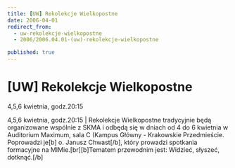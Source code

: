 ```yaml
---
title: [UW] Rekolekcje Wielkopostne
date: 2006-04-01
redirect_from: 
  - uw-rekolekcje-wielkopostne
  - 2006/2006.04.01-(uw)-rekolekcje-wielkopostne

published: true
---
```




# [UW] Rekolekcje Wielkopostne

<time>4,5,6 kwietnia, godz.20:15</time>

4,5,6 kwietnia, godz.20:15 | Rekolekcje Wielkopostne tradycyjnie będą organizowane wspólnie z  SKMA i odbędą się w dniach od 4 do 6 kwietnia w Auditorium Maximum, sala C (Kampus Główny - Krakowskie Przedmieście. Poprowadzi je[b] o. Janusz Chwast[/b], który prowadzi spotkania formacyjne na MIMie.[br][b]Tematem przewodnim jest: Widzieć, słyszeć, dotknąć.[/b]

<!--CONTENT FROM OLD SERVER (jos before 2013): 4,5,6 kwietnia, godz.20:15 | Rekolekcje Wielkopostne tradycyjnie będą organizowane wspólnie z  SKMA i odbędą się w dniach od 4 do 6 kwietnia w Auditorium Maximum, sala C (Kampus Główny - Krakowskie Przedmieście. Poprowadzi je[b] o. Janusz Chwast[/b], który prowadzi spotkania formacyjne na MIMie.[br][b]Tematem przewodnim jest: Widzieć, słyszeć, dotknąć.[/b]
-->

<!--{{json:{"created_date":"2006-04-01 23:14:50","publish_down":"0000-00-00 00:00:00","id":"334"}}}-->